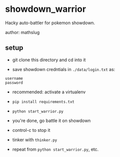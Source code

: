 # showdown_warrior
Hacky auto-battler for pokemon showdown.

author: mathslug

## setup

* git clone this directory and cd into it

* save showdown credntials in `./data/login.txt` as:

```
username
password
```

* recommended: activate a virtualenv

* `pip install requirements.txt`

* `python start_warrior.py`

* you're done, go battle it on showdown

* control-c to stop it

* tinker with `thinker.py`

* repeat from `python start_warrior.py`, etc.
